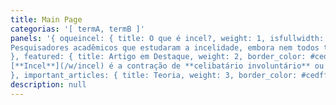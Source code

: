 ```yaml
---
title: Main Page
categorias: '[ termA, termB ]'
panels: '{ oqueincel: { title: O que é incel?, weight: 1, isfullwidth: true, border_color: #cef2e0, background_color: #f5fffa, title_border_color: #a3bfb1, title_background_color: #cef2e0, content: [Incel](/w/incel) é a contração de celibatário involuntário ou celibato involuntário (também chamado de incelidade), que é um termo acadêmico e sociológico para uma circunstância de vida [adversa](). Uma analogia interessante é comparar o estado permanente de incelidade com outras circunstâncias adversas, como a de pobreza. A incelidade foi reconhecida na academia como um fenômeno sociológio no importante estudo de [Denise Donelly](), publicado em 2001. Desde então vários estudos peer-reviewed foram escritos considerando a incelidade como um mal sofrido por alguém, e não como uma subcultura da internet.
Pesquisadores acadêmicos que estudaram a incelidade, embora nem todos tenham usado este termo, incluem: [Denise Donelly](), [Elizabeth Burgess](), [Laura Carpenter](), [Theodor F. Cohen]() e [Menelaos Apostolou](). Brian Gilmartin conduziu pesquisas profundas a respeito da [timidez amorosa](), um problema relacionado. O primeiro estudo a explicitamente lidar com o tópico da incelidade, o de Donelly, definiu como incels todos os adultos que passam mais de seis meses sem encontrar uma parceira sexual, embora haja o desejo por uma. Entretanto, dentre [auto-entitulados incels](), há uma discussão acalorada sobre qual é a exata definição de o que é um incel.
}, featured: { title: Artigo em Destaque, weight: 2, border_color: #cedff2, background_color: #f5faff, title_border_color: #a3b0bf, title_background_color: #cedff2, content: {{< figure src="/images/Incel_Pride_Flag_dark.png" width="300" height="185" caption="A bandeira incel." title="bandeira incel" >}}
[**Incel**](/w/incel) é a contração de **celibatário involuntário** ou **celibato involuntário**, um [termo sociológico]() para uma circunstância de vida [adversa](). A condição de ser um incel também é chamada de **incelidade**. Esta condição de ser um *incel* é um tipo de [não-sexualidade](). "Incel" é quase exclusivamente usado para designar homens incel (fazendo-o um sinônimo de "[malecel]()"); para celibatárias involuntárias mulheres o termo [femcel]() é usado. ([Artigo completo...](/w/incel))
}, important_articles: { title: Teoria, weight: 3, border_color: #cedff2, background_color: #f5faff, title_border_color: #a3b0bf, title_background_color: #cedff2, content: * [Hipergamia]() * [A Blackpill Científica]() * [Casamento]() * [Feminismo]() * [Beleza]() * [O Ralo Comportamental]() * [Chad]() * [A Tríade Negra]() * [Puta]() * [Atratividade física]() * [Fisionimia]() * [O Modelo de Seleção Sexual de Fisher]() * [QI]() * [Pills]() * [Estética]() * [Lista de Teorias]() } }'
description: null
---
```


